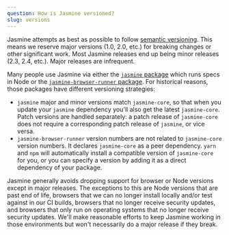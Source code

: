 ```yaml
---
question: How is Jasmine versioned?
slug: versions
---
```


Jasmine attempts as best as possible to
follow [semantic versioning](http://semver.org/). This means we reserve major
versions (1.0, 2.0, etc.) for breaking changes or other significant work. Most
Jasmine releases end up being minor releases (2.3, 2.4, etc.). Major releases
are infrequent.

Many people use Jasmine via either the [`jasmine` package](https://github.com/jasmine/jasmine-npm)
which runs specs in Node or the [`jasmine-browser-runner` package](https://github.com/jasmine/jasmine-browser-runner).
For historical reasons, those packages have different versioning strategies:

* `jasmine` major and minor versions match `jasmine-core`, so that when you update
your `jasmine` dependency you'll also get the latest `jasmine-core`. Patch
versions are handled separately: a patch release of `jasmine-core` does not
require a corresponding patch release of `jasmine`, or vice versa. 
* `jasmine-browser-runner` version numbers are not related to `jasmine-core`
version numbers. It declares `jasmine-core` as a peer dependency. `yarn` and 
`npm` will automatically install a compatible version of `jasmine-core` for you,
or you can specify a version by adding it as a direct dependency of your package.

Jasmine generally avoids dropping support for browser or Node versions except
in major releases. The exceptions to this are Node versions that are past
end of life, browsers that we can no longer install locally and/or test against
in our CI builds, browsers that no longer receive security updates, and browsers
that only run on operating systems that no longer receive security updates.
We'll make reasonable efforts to keep Jasmine working in those environments
but won't necessarily do a major release if they break.
